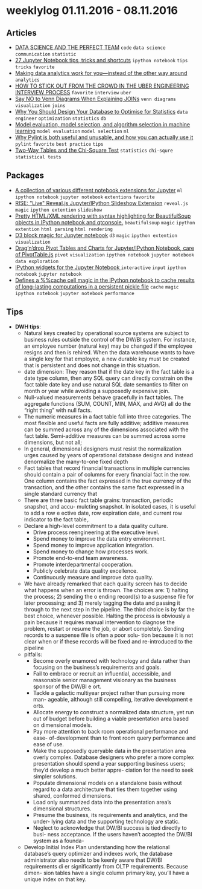 # weeklylog 01.11.2016 - 08.11.2016

## Articles
- [DATA SCIENCE AND THE PERFECT TEAM](http://101.datascience.community/2016/09/22/data-science-and-the-perfect-team/) `code` `data science` `communication` `statistic`
- [27 Jupyter Notebook tips, tricks and shortcuts](https://www.dataquest.io/blog/jupyter-notebook-tips-tricks-shortcuts/?utm_campaign=Data%2BElixir&utm_medium=email&utm_source=Data_Elixir_101) `ipython notebook` `tips` `tricks` `favorite`
- [Making data analytics work for you—instead of the other way around](http://www.mckinsey.com/business-functions/digital-mckinsey/our-insights/making-data-analytics-work-for-you-instead-of-the-other-way-around?utm_campaign=Data%2BElixir&utm_medium=email&utm_source=Data_Elixir_101) `analytics`
- [HOW TO STICK OUT FROM THE CROWD IN THE UBER ENGINEERING INTERVIEW PROCESS](https://eng.uber.com/recruit-q-a/) `favorite` `interview` `uber`
- [Say NO to Venn Diagrams When Explaining JOINs](https://blog.jooq.org/2016/07/05/say-no-to-venn-diagrams-when-explaining-joins/) `venn diagrams` `visualization` `joins` 
- [Why You Should Design Your Database to Optimise for Statistics](https://blog.jooq.org/2016/10/05/why-you-should-design-your-database-to-optimise-for-statistics/) `data engineer` `optimization` `statistics` `db`
- [Model evaluation, model selection, and algorithm selection in machine learning](http://sebastianraschka.com/blog/2016/model-evaluation-selection-part1.html) `model evaluation` `model selection` `ml`
- [Why Pylint is both useful and unusable, and how you can actually use it](https://codewithoutrules.com/2016/10/19/pylint/) `pylint` `favorite` `best practice` `tips`
- [Two-Way Tables and the Chi-Square Test](http://www.stat.yale.edu/Courses/1997-98/101/chisq.htm) `statistics` `chi-squre` `statistical tests` 

## Packages
- [A collection of various different notebook extensions for Jupyter](https://github.com/ipython-contrib/jupyter_contrib_nbextensions) `ml` `ipython notebook` `jupyter notebook` `extentions` `favorite`
- [RISE: "Live" Reveal.js Jupyter/IPython Slideshow Extension](https://github.com/damianavila/RISE) `reveal.js` `magic` `ipython extention` `slideshow`
- [Pretty HTML/XML rendering with syntax highlighting for BeautifulSoup objects in IPython notebook and qtconsole.](https://github.com/Psycojoker/ipython-beautifulsoup) `beautifulsoup` `magic` `ipython extention` `html parsing` `html rendering`
- [D3 block magic for Jupyter notebook](https://github.com/ResidentMario/py_d3) `d3` `magic` `ipython extention` `visualization`
- [Drag’n’drop Pivot Tables and Charts for Jupyter/IPython Notebook, care of PivotTable.js](https://github.com/nicolaskruchten/jupyter_pivottablejs) `pivot` `visualization` `ipython notebook` `jupyter notebook` `data exploration`
- [IPython widgets for the Jupyter Notebook ](https://github.com/ipython/ipywidgets) `interactive` `input` `ipython notebook` `jupyter notebook` 
- [Defines a %%cache cell magic in the IPython notebook to cache results of long-lasting computations in a persistent pickle file](https://github.com/rossant/ipycache) `cache` `magic` `ipython notebook` `jupyter notebook` `performance`
 

## Tips
- **DWH tips**:
    - Natural keys created by operational source systems are subject to business rules outside the control of the DW/BI system. For instance, an employee number (natural key) may be changed if the employee resigns and then is rehired. When the data warehouse wants to have a single key for that employee, a new durable key must be created that is persistent and does not change in this situation.
    - date dimension: They reason that if the date key in the fact table is a date type column, then any SQL query can directly constrain on the fact table date key and use natural SQL date semantics to filter on month or year while avoiding a supposedly expensive join. 
    - Null-valued measurements behave gracefully in fact tables. The aggregate functions (SUM, COUNT, MIN, MAX, and AVG) all do the “right thing” with null facts.
    - The numeric measures in a fact table fall into three categories. The most flexible and useful facts are fully additive; additive measures can be summed across any of the dimensions associated with the fact table. Semi-additive measures can be summed across some dimensions, but not all;
    - In general, dimensional designers must resist the normalization urges caused by years of operational database designs and instead denormalize the many-to-one fixed depth
    - Fact tables that record financial transactions in multiple currencies should contain a pair of columns for every financial fact in the row. One column contains the fact expressed in the true currency of the transaction, and the other contains the same fact expressed in a single standard currency that
    - There are three basic fact table grains: transaction, periodic snapshot, and accu- mulcting snapshot. In isolated cases, it is useful to add a row e ective date, row expiration date, and current row indicator to the fact table,.
    - Declare a high-level commitment to a data quality culture.
        * Drive process reengineering at the executive level.
        * Spend money to improve the data entry environment.
        * Spend money to improve application integration.
        * Spend money to change how processes work.
        * Promote end-to-end team awareness.
        * Promote interdepartmental cooperation.
        * Publicly celebrate data quality excellence.
        * Continuously measure and improve data quality.
    - We have already remarked that each quality screen has to decide what happens when an error is thrown. The choices are: 1) halting the process; 2) sending the o ending record(s) to a suspense file for later processing; and 3) merely tagging the data and passing it through to the next step in the pipeline. The third choice is by far the best choice, whenever possible. Halting the process is obviously a pain because it requires manual intervention to diagnose the problem, restart or resume the job, or abort completely. Sending records to a suspense file is often a poor solu- tion because it is not clear when or if these records will be fixed and re-introduced to the pipeline
    - pitfalls:
        * Become overly enamored with technology and data rather than focusing on the business’s requirements and goals.
        * Fail to embrace or recruit an influential, accessible, and reasonable senior management visionary as the business sponsor of the DW/BI e ort.
        * Tackle a galactic multiyear project rather than pursuing more man- ageable, although still compelling, iterative development e orts.
        * Allocate energy to construct a normalized data structure, yet run out of budget before building a viable presentation area based on dimensional models.
        * Pay more attention to back room operational performance and ease- of-development than to front room query performance and ease of use.
        *  Make the supposedly queryable data in the presentation area overly complex. Database designers who prefer a more complex presentation should spend a year supporting business users; they’d develop a much better appre- ciation for the need to seek simpler solutions.
        * Populate dimensional models on a standalone basis without regard to a data architecture that ties them together using shared, conformed dimensions.
        * Load only summarized data into the presentation area’s dimensional structures.
        * Presume the business, its requirements and analytics, and the under- lying data and the supporting technology are static.
        * Neglect to acknowledge that DW/BI success is tied directly to busi- ness acceptance. If the users haven’t accepted the DW/BI system as a founda-
    - Develop Initial Index Plan understanding how the relational database’s query optimizer and indexes work, the database administrator also needs to be keenly aware that DW/BI requirements di er significantly from OLTP requirements. Because dimen- sion tables have a single column primary key, you’ll have a unique index on that key.

